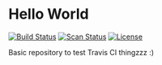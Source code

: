 # Hello World

[![Build Status][build-img]][build-link] [![Scan Status][scan-img]][scan-link] [![License][license-img]][license-url] 

[build-img]: https://travis-ci.org/amete/hello_world.svg?branch=master
[build-link]: https://travis-ci.org/amete/hello_world
[license-img]: https://img.shields.io/github/license/amete/hello_world.svg 
[license-url]: https://github.com/amete/hello_world/blob/master/LICENSE.md
[scan-img]: https://scan.coverity.com/projects/16557/badge.svg
[scan-link]: https://scan.coverity.com/projects/amete-hello_world

Basic repository to test Travis CI thingzzz :) 
